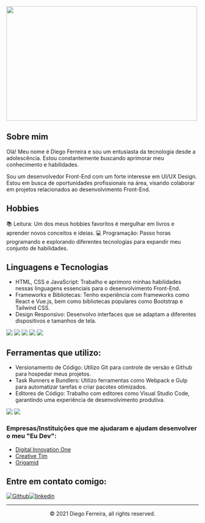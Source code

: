 <img src=https://cdnb.artstation.com/p/assets/images/images/036/125/405/original/igor-freitas-mesa.gif?1616779562 width="500" height="300">

## Sobre mim 

Olá! Meu nome é Diego Ferreira e sou um entusiasta da tecnologia desde a adolescência. Estou constantemente buscando aprimorar meu conhecimento e habilidades.

Sou um desenvolvedor Front-End com um forte interesse em UI/UX Design. Estou em busca de oportunidades profissionais na área, visando colaborar em projetos relacionados ao desenvolvimento Front-End.


## Hobbies

📚 Leitura: Um dos meus hobbies favoritos é mergulhar em livros e aprender novos conceitos e ideias.
💻 Programação: Passo horas programando e explorando diferentes tecnologias para expandir meu conjunto de habilidades.
 

## Linguagens e Tecnologias

- HTML, CSS e JavaScript: Trabalho e aprimoro minhas habilidades nessas linguagens essenciais para o desenvolvimento Front-End.
- Frameworks e Bibliotecas: Tenho experiência com frameworks como React e Vue.js, bem como bibliotecas populares como Bootstrap e Tailwind CSS.
- Design Responsivo: Desenvolvo interfaces que se adaptam a diferentes dispositivos e tamanhos de tela.

<p>
  <img src="https://img.shields.io/badge/HTML5-E34F26?style=for-the-badge&logo=html5&logoColor=white" />
  <img src="https://img.shields.io/badge/CSS3-1572B6?style=for-the-badge&logo=css3&logoColor=white" />
  <img src="https://img.shields.io/badge/JavaScript-323330?style=for-the-badge&logo=javascript&logoColor=F7DF1E" />
 <img src="https://img.shields.io/badge/react-%2320232a.svg?style=for-the-badge&logo=react&logoColor=%2361DAFB" />
 <img src="https://img.shields.io/badge/vuejs-%2335495e.svg?style=for-the-badge&logo=vuedotjs&logoColor=%234FC08D" />
</p>

## Ferramentas que utilizo:

- Versionamento de Código: Utilizo Git para controle de versão e Github para hospedar meus projetos.
- Task Runners e Bundlers: Utilizo ferramentas como Webpack e Gulp para automatizar tarefas e criar pacotes otimizados.
- Editores de Código: Trabalho com editores como Visual Studio Code, garantindo uma experiência de desenvolvimento produtiva.
<p>
  <img src="https://img.shields.io/badge/Visual_Studio_Code-0078D4?style=for-the-badge&logo=visual%20studio%20code&logoColor=white" />
  <img src="https://img.shields.io/badge/Atom-66595C?style=for-the-badge&logo=Atom&logoColor=white" />
</p>

### Empresas/Instituições que me ajudaram e ajudam desenvolver o meu "Eu Dev":


- [Digital Innovation One](https://www.dio.me/)
- [Creative Tim](https://www.creative-tim.com)
- [Origamid](https://www.origamid.com/)

## Entre em contato comigo:
[<img alt="Github" src="https://img.shields.io/badge/GitHub-%2312100E.svg?&style=for-the-badge&logo=Github&logoColor=white" />](https://github.com/diegobomfimx)[<img alt="linkedin" src="https://img.shields.io/badge/linkedin-%230077B5.svg?&amp;style=for-the-badge&amp;logo=linkedin&amp;logoColor=white">](https://www.linkedin.com/in/diegobomfimx/)

---
<p align="center"> © 2021 Diego Ferreira, all rights reserved.</p>


</p>
<!---
diegobomfimx/diegobomfimx is a ✨ special ✨ repository because its `README.md` (this file) appears on your GitHub profile.
You can click the Preview link to take a look at your changes.
--->
